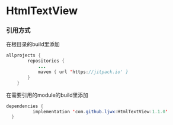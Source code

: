 # HtmlTextView

### 引用方式
在根目录的build里添加
```java
allprojects {
		repositories {
			...
			maven { url 'https://jitpack.io' }
		}
	}
  ```
  在需要引用的module的build里添加
  ```java
  dependencies {
	        implementation 'com.github.ljwx:HtmlTextView:1.1.0'
	}
  ```

